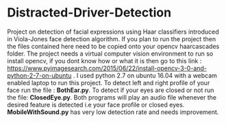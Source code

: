 # Distracted-Driver-Detection
Project on detection of facial expressions using Haar classifiers introduced in Viola-Jones face detection algorithm.
If you plan to run the project then the files contained here need to be copied onto your opencv haarcascades folder. The project needs a virtual computer vision environment to run so install opencv, if you dont know how or what it is then go to this link : https://www.pyimagesearch.com/2015/06/22/install-opencv-3-0-and-python-2-7-on-ubuntu . I used python 2.7 on ubuntu 16.04 with a webcam enabled laptop to run this project.
To detect left and right profile of your face run the file : **BothEar.py**.
To detect if your eyes are closed or not run the file: **ClosedEye.py**.
Both programs will play an audio file whenever the desired feature is detected i.e your face profile or closed eyes.
**MobileWithSound.py** has very low detection rate and needs improvement.

